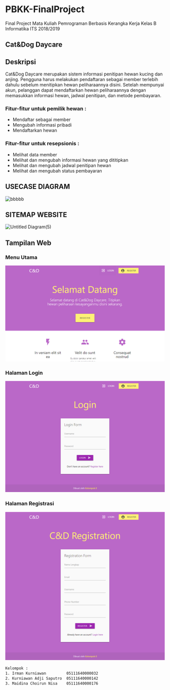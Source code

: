 # PBKK-FinalProject
Final Project Mata Kuliah Pemrograman Berbasis Kerangka Kerja Kelas B Informatika ITS 2018/2019

## Cat&Dog Daycare

## Deskripsi 
Cat&Dog Daycare merupakan sistem informasi penitipan hewan kucing dan anjing.
Pengguna harus melakukan pendaftaran sebagai member terlebih dahulu sebelum menitipkan hewan peliharaannya disini.
Setelah mempunyai akun, pelanggan dapat mendaftarkan hewan peliharaannya dengan memasukkan informasi hewan, jadwal penitipan, dan metode pembayaran.


### Fitur-fitur untuk pemilik hewan :
- Mendaftar sebagai member
- Mengubah informasi pribadi
- Mendaftarkan hewan

### Fitur-fitur untuk resepsionis :
- Melihat data member
- Melihat dan mengubah informasi hewan yang dititipkan
- Melihat dan mengubah jadwal penitipan hewan
- Melihat dan mengubah status pembayaran


## USECASE DIAGRAM
![bbbbb](https://user-images.githubusercontent.com/33053581/56195020-4dcd4000-605e-11e9-89a9-cdeabd4ac24d.jpg)

## SITEMAP WEBSITE
![Untitled Diagram(5)](https://user-images.githubusercontent.com/33053581/56195319-ecf23780-605e-11e9-891a-31a3e283e272.jpg)

## Tampilan Web
### Menu Utama
![Screenshot01](img/screenshot01.png)

### Halaman Login
![Screenshot01](img/screenshot02.png)

### Halaman Registrasi
![Screenshot01](img/screenshot03.png)

```
Kelompok :
1. Irman Kurniawan         05111640000032
2. Kurniawan Adji Saputro  05111640000142
3. Maidina Choirun Nisa    05111640000176
```
